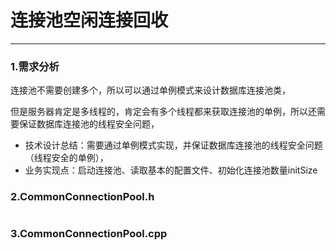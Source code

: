 # 连接池空闲连接回收

---

### 1.需求分析



连接池不需要创建多个，所以可以通过单例模式来设计数据库连接池类，

但是服务器肯定是多线程的，肯定会有多个线程都来获取连接池的单例，所以还需要保证数据库连接池的线程安全问题，

- 技术设计总结：需要通过单例模式实现，并保证数据库连接池的线程安全问题（线程安全的单例），
- 业务实现点：启动连接池、读取基本的配置文件、初始化连接池数量initSize

### 2.CommonConnectionPool.h

```cpp

```

### 3.CommonConnectionPool.cpp

```cpp

```



































